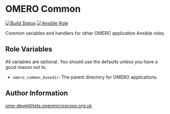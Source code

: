 OMERO Common
============

[![Build Status](https://travis-ci.org/openmicroscopy/ansible-role-omero-common.svg)](https://travis-ci.org/openmicroscopy/ansible-role-omero-common)
[![Ansible Role](https://img.shields.io/ansible/role/17248.svg)]()

Common variables and handlers for other OMERO application Ansible roles.


Role Variables
--------------

All variables are optional.
You should use the defaults unless you have a good reason not to.
- `omero_common_basedir`: The parent directory for OMERO applications.


Author Information
------------------

ome-devel@lists.openmicroscopy.org.uk
